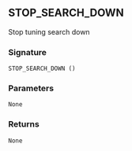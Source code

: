 ## STOP\_SEARCH\_DOWN

Stop tuning search down


### Signature

`STOP_SEARCH_DOWN ()`


### Parameters

`None`


### Returns

`None`
